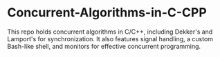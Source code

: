 # Concurrent-Algorithms-in-C-CPP
This repo holds concurrent algorithms in C/C++, including Dekker's and Lamport's for synchronization. It also features signal handling, a custom Bash-like shell, and monitors for effective concurrent programming.
